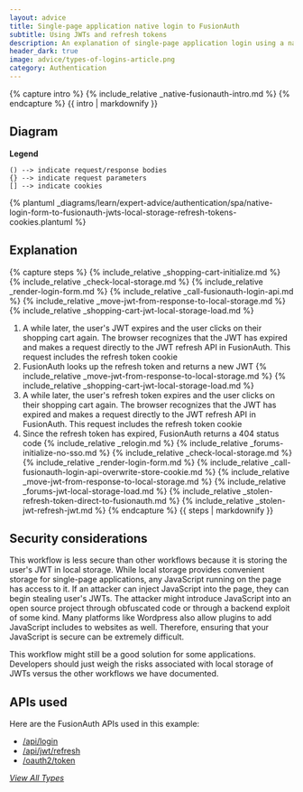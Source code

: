 ```yaml
---
layout: advice
title: Single-page application native login to FusionAuth
subtitle: Using JWTs and refresh tokens
description: An explanation of single-page application login using a native login form that submits directly to FusionAuth and uses JWTs in local storage and refresh tokens in cookies
header_dark: true
image: advice/types-of-logins-article.png
category: Authentication
---
```


{% capture intro %}
{% include_relative _native-fusionauth-intro.md %}
{% endcapture %}
{{ intro | markdownify }}

## Diagram

**Legend**

```text
() --> indicate request/response bodies
{} --> indicate request parameters
[] --> indicate cookies
```

{% plantuml _diagrams/learn/expert-advice/authentication/spa/native-login-form-to-fusionauth-jwts-local-storage-refresh-tokens-cookies.plantuml %}

## Explanation

{% capture steps %}
{% include_relative _shopping-cart-initialize.md %}
{% include_relative _check-local-storage.md %}
{% include_relative _render-login-form.md %}
{% include_relative _call-fusionauth-login-api.md %}
{% include_relative _move-jwt-from-response-to-local-storage.md %}
{% include_relative _shopping-cart-jwt-local-storage-load.md %}
1. A while later, the user's JWT expires and the user clicks on their shopping cart again. The browser recognizes that the JWT has expired and makes a request directly to the JWT refresh API in FusionAuth. This request includes the refresh token cookie
1. FusionAuth looks up the refresh token and returns a new JWT
{% include_relative _move-jwt-from-response-to-local-storage.md %}
{% include_relative _shopping-cart-jwt-local-storage-load.md %}
1. A while later, the user's refresh token expires and the user clicks on their shopping cart again. The browser recognizes that the JWT has expired and makes a request directly to the JWT refresh API in FusionAuth. This request includes the refresh token cookie
1. Since the refresh token has expired, FusionAuth returns a 404 status code
{% include_relative _relogin.md %}
{% include_relative _forums-initialize-no-sso.md %}
{% include_relative _check-local-storage.md %}
{% include_relative _render-login-form.md %}
{% include_relative _call-fusionauth-login-api-overwrite-store-cookie.md %}
{% include_relative _move-jwt-from-response-to-local-storage.md %}
{% include_relative _forums-jwt-local-storage-load.md %}
{% include_relative _stolen-refresh-token-direct-to-fusionauth.md %}
{% include_relative _stolen-jwt-refresh-jwt.md %}
{% endcapture %}
{{ steps | markdownify }}

## Security considerations

This workflow is less secure than other workflows because it is storing the user's JWT in local storage. While local storage provides convenient storage for single-page applications, any JavaScript running on the page has access to it. If an attacker can inject JavaScript into the page, they can begin stealing user's JWTs. The attacker might introduce JavaScript into an open source project through obfuscated code or through a backend exploit of some kind. Many platforms like Wordpress also allow plugins to add JavaScript includes to websites as well. Therefore, ensuring that your JavaScript is secure can be extremely difficult.

This workflow might still be a good solution for some applications. Developers should just weigh the risks associated with local storage of JWTs versus the other workflows we have documented.

## APIs used

Here are the FusionAuth APIs used in this example:

* [/api/login](/docs/v1/tech/apis/login#authenticate-a-user)
* [/api/jwt/refresh](/docs/v1/tech/apis/jwt#refresh-a-jwt)
* [/oauth2/token](/docs/v1/tech/oauth/endpoints#refresh-token-grant-request)

[_View All Types_](/articles/logins/types-of-logins-authentication-workflows)

